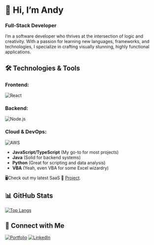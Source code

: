 # 👋 Hi, I’m Andy
### Full-Stack Developer 

I’m a software developer who thrives at the intersection of logic and creativity. With a passion for learning new languages, frameworks, and technologies, I specialize in crafting visually stunning, highly functional applications.

## 🛠️ Technologies & Tools
### Frontend:
![React](https://skillicons.dev/icons?i=javascript,typescript,react,nextjs,tailwind,css,html)
### Backend:
![Node.js](https://skillicons.dev/icons?i=nodejs,express,java,python)
### Cloud & DevOps:
![AWS](https://skillicons.dev/icons?i=aws,azure,docker,firebase)

- **JavaScript/TypeScript** (My go-to for most projects)
- **Java** (Solid for backend systems)
- **Python** (Great for scripting and data analysis)
- **VBA** (Yeah, even VBA for some Excel wizardry)

🖥️Check out my latest SaaS 🔗 [Project](https://jobshuriken.com/).

## 📊 GitHub Stats
[![Top Langs](https://github-readme-stats.vercel.app/api/top-langs/?username=aalfonsodev&layout=compact&theme=radical)](https://github.com/aalfonsodev/github-readme-stats)

## 🔗 Connect with Me
[![Portfolio](https://img.shields.io/badge/Portfolio-blue?style=for-the-badge&logo=web)](https://alphonsdev.com)
[![LinkedIn](https://img.shields.io/badge/LinkedIn-0077B5?style=for-the-badge&logo=linkedin&logoColor=white)](https://www.linkedin.com/in/andy-alfonso-developer/)



